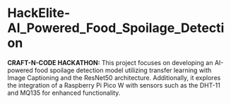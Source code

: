 # HackElite-AI_Powered_Food_Spoilage_Detection
**CRAFT-N-CODE HACKATHON:** This project focuses on developing an AI-powered food spoilage detection model utilizing transfer learning with Image Captioning and the ResNet50 architecture. Additionally, it explores the integration of a Raspberry Pi Pico W with sensors such as the DHT-11 and MQ135 for enhanced functionality.
